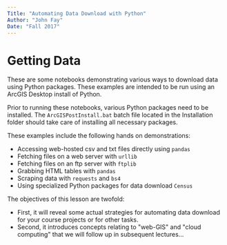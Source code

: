 ```yaml
---
Title: "Automating Data Download with Python"
Author: "John Fay"
Date: "Fall 2017"
---
```


# Getting Data

These are some notebooks demonstrating various ways to download data using Python packages. These examples are intended to be run using an ArcGIS Desktop install of Python.



Prior to running these notebooks, various Python packages need to be installed. The `ArcGISPostInstall.bat` batch file located in the Installation folder should take care of installing all necessary packages. 



These examples include the following hands on demonstrations:

* Accessing web-hosted csv and txt files directly using `pandas`
* Fetching files on a web server with `urllib`
* Fetching files on an ftp server with `ftplib`
* Grabbing HTML tables with `pandas`
* Scraping data with `requests` and `bs4`
* Using specialized Python packages for data download `Census`




The objectives of this lesson are twofold:

* First, it will reveal some actual strategies for automating data download for your course projects or for other tasks. 
* Second, it introduces concepts relating to "web-GIS" and "cloud computing" that we will follow up in subsequent lectures...

